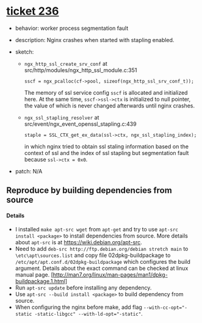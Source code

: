 # [ticket 236](https://trac.nginx.org/nginx/ticket/236)
- behavior: worker process segmentation fault
- description: Nginx crashes when started with stapling enabled.
- sketch:
    - `ngx_http_ssl_create_srv_conf` at src/http/modules/ngx_http_ssl_module.c:351

        `sscf = ngx_pcalloc(cf->pool, sizeof(ngx_http_ssl_srv_conf_t));`

        The memory of ssl service config `sscf` is allocated and initialized here. At the same time, `sscf->ssl->ctx` is initialized to null pointer, the value of which is never changed afterwards until nginx crashes.

    - `ngx_ssl_stapling_resolver` at src/event/ngx_event_openssl_stapling.c:439

        `staple = SSL_CTX_get_ex_data(ssl->ctx, ngx_ssl_stapling_index);`

        in which nginx tried to obtain ssl staling information based on the context of ssl and the index of ssl stapling but segmentation fault because `ssl->ctx = 0x0`.

- patch: N/A

## Reproduce by building dependencies from source
#### Details
* I installed `make apt-src wget` from `apt-get` and try to use `apt-src install <package>` to install dependencies from source. More details about `apt-src` is at https://wiki.debian.org/apt-src.
* Need to add `deb-src http://ftp.debian.org/debian stretch main` to `\etc\apt\sources.list` and copy file 02dpkg-buildpackage to `/etc/apt/apt.conf.d/02dpkg-buildpackage` which configures the build argument. Details about the exact command can be checked at linux manual page. [http://man7.org/linux/man-pages/man1/dpkg-buildpackage.1.html]
* Run `apt-src update` before installing any dependency.
* Use `apt-src --build install <package>` to build dependency from source.
* When configuring the nginx before make, add flag `--with-cc-opt="-static -static-libgcc" --with-ld-opt="-static"`.
